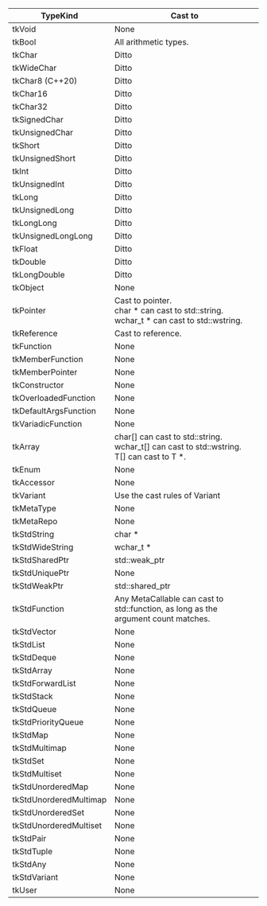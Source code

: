 |TypeKind              |Cast to                                                                                           |
|----------------------|--------------------------------------------------------------------------------------------------|
|tkVoid                |None                                                                                              |
|tkBool                |All arithmetic types.                                                                             |
|tkChar                |Ditto                                                                                             |
|tkWideChar            |Ditto                                                                                             |
|tkChar8 (C++20)       |Ditto                                                                                             |
|tkChar16              |Ditto                                                                                             |
|tkChar32              |Ditto                                                                                             |
|tkSignedChar          |Ditto                                                                                             |
|tkUnsignedChar        |Ditto                                                                                             |
|tkShort               |Ditto                                                                                             |
|tkUnsignedShort       |Ditto                                                                                             |
|tkInt                 |Ditto                                                                                             |
|tkUnsignedInt         |Ditto                                                                                             |
|tkLong                |Ditto                                                                                             |
|tkUnsignedLong        |Ditto                                                                                             |
|tkLongLong            |Ditto                                                                                             |
|tkUnsignedLongLong    |Ditto                                                                                             |
|tkFloat               |Ditto                                                                                             |
|tkDouble              |Ditto                                                                                             |
|tkLongDouble          |Ditto                                                                                             |
|tkObject              |None                                                                                              |
|tkPointer             |Cast to pointer.<br />char * can cast to std::string.<br />wchar_t * can cast to std::wstring.    |
|tkReference           |Cast to reference.                                                                                |
|tkFunction            |None                                                                                              |
|tkMemberFunction      |None                                                                                              |
|tkMemberPointer       |None                                                                                              |
|tkConstructor         |None                                                                                              |
|tkOverloadedFunction  |None                                                                                              |
|tkDefaultArgsFunction |None                                                                                              |
|tkVariadicFunction    |None                                                                                              |
|tkArray               |char[] can cast to std::string.<br />wchar_t[] can cast to std::wstring.<br />T[] can cast to T *.|
|tkEnum                |None                                                                                              |
|tkAccessor            |None                                                                                              |
|tkVariant             |Use the cast rules of Variant                                                                     |
|tkMetaType            |None                                                                                              |
|tkMetaRepo            |None                                                                                              |
|tkStdString           |char *                                                                                            |
|tkStdWideString       |wchar_t *                                                                                         |
|tkStdSharedPtr        |std::weak_ptr<T>                                                                                  |
|tkStdUniquePtr        |None                                                                                              |
|tkStdWeakPtr          |std::shared_ptr<T>                                                                                |
|tkStdFunction         |Any MetaCallable can cast to std::function, as long as the argument count matches.                |
|tkStdVector           |None                                                                                              |
|tkStdList             |None                                                                                              |
|tkStdDeque            |None                                                                                              |
|tkStdArray            |None                                                                                              |
|tkStdForwardList      |None                                                                                              |
|tkStdStack            |None                                                                                              |
|tkStdQueue            |None                                                                                              |
|tkStdPriorityQueue    |None                                                                                              |
|tkStdMap              |None                                                                                              |
|tkStdMultimap         |None                                                                                              |
|tkStdSet              |None                                                                                              |
|tkStdMultiset         |None                                                                                              |
|tkStdUnorderedMap     |None                                                                                              |
|tkStdUnorderedMultimap|None                                                                                              |
|tkStdUnorderedSet     |None                                                                                              |
|tkStdUnorderedMultiset|None                                                                                              |
|tkStdPair             |None                                                                                              |
|tkStdTuple            |None                                                                                              |
|tkStdAny              |None                                                                                              |
|tkStdVariant          |None                                                                                              |
|tkUser                |None                                                                                              |